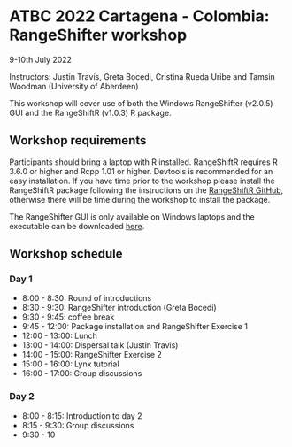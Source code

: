 # ATBC 2022 Cartagena - Colombia: RangeShifter workshop

9-10th July 2022

Instructors: Justin Travis, Greta Bocedi, Cristina Rueda Uribe and Tamsin Woodman (University of Aberdeen)

This workshop will cover use of both the Windows RangeShifter (v2.0.5) GUI and the RangeShiftR (v1.0.3) R package.

## Workshop requirements

Participants should bring a laptop with R installed. RangeShiftR requires R 3.6.0 or higher and Rcpp 1.01 or higher. Devtools is recommended for an easy installation. If you have time prior to the workshop please install the RangeShiftR package following the instructions on the [RangeShiftR GitHub](https://rangeshifter.github.io/RangeshiftR-tutorials/installing.html), otherwise there will be time during the workshop to install the package.

The RangeShifter GUI is only available on Windows laptops and the executable can be downloaded [here](https://github.com/RangeShifter/RangeShifter-software-and-documentation).

## Workshop schedule

### Day 1

* 8:00 - 8:30: Round of introductions
* 8:30 - 9:30: RangeShifter introduction (Greta Bocedi)
* 9:30 - 9:45: coffee break
* 9:45 - 12:00: Package installation and RangeShifter Exercise 1
* 12:00 - 13:00: Lunch
* 13:00 - 14:00: Dispersal talk (Justin Travis)
* 14:00 - 15:00: RangeShifter Exercise 2
* 15:00 - 16:00: Lynx tutorial
* 16:00 - 17:00: Group discussions

### Day 2
* 8:00 - 8:15: Introduction to day 2
* 8:15 - 9:30: Group discussions
* 9:30 - 10


